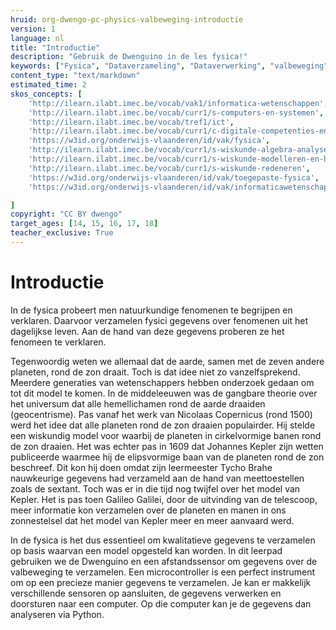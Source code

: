 ```yaml
---
hruid: org-dwengo-pc-physics-valbeweging-introductie
version: 1
language: nl
title: "Introductie"
description: "Gebruik de Dwenguino in de les fysica!"
keywords: ["Fysica", "Dataverzameling", "Dataverwerking", "valbeweging"]
content_type: "text/markdown"
estimated_time: 2
skos_concepts: [
    'http://ilearn.ilabt.imec.be/vocab/vak1/informatica-wetenschappen', 
    'http://ilearn.ilabt.imec.be/vocab/curr1/s-computers-en-systemen',
    'http://ilearn.ilabt.imec.be/vocab/tref1/ict',
    'http://ilearn.ilabt.imec.be/vocab/curr1/c-digitale-competenties-en-mediawijsheid',
    'https://w3id.org/onderwijs-vlaanderen/id/vak/fysica',
    'http://ilearn.ilabt.imec.be/vocab/curr1/s-wiskunde-algebra-analyse',
    'http://ilearn.ilabt.imec.be/vocab/curr1/s-wiskunde-modelleren-en-heuristiek'
    'http://ilearn.ilabt.imec.be/vocab/curr1/s-wiskunde-redeneren',
    'https://w3id.org/onderwijs-vlaanderen/id/vak/toegepaste-fysica',
    'https://w3id.org/onderwijs-vlaanderen/id/vak/informaticawetenschappen'

]
copyright: "CC BY dwengo"
target_ages: [14, 15, 16, 17, 18]
teacher_exclusive: True
---
```


# Introductie

In de fysica probeert men natuurkundige fenomenen te begrijpen en verklaren. Daarvoor verzamelen fysici gegevens over fenomenen uit het dagelijkse leven. Aan de hand van deze gegevens proberen ze het fenomeen te verklaren. 

Tegenwoordig weten we allemaal dat de aarde, samen met de zeven andere planeten, rond de zon draait. Toch is dat idee niet zo vanzelfsprekend. Meerdere generaties van wetenschappers hebben onderzoek gedaan om tot dit model te komen. In de middeleeuwen was de gangbare theorie over het universum dat alle hemellichamen rond de aarde draaiden (geocentrisme). Pas vanaf het werk van Nicolaas Copernicus (rond 1500) werd het idee dat alle planeten rond de zon draaien populairder. Hij stelde een wiskundig model voor waarbij de planeten in cirkelvormige banen rond de zon draaien. Het was echter pas in 1609 dat Johannes Kepler zijn wetten publiceerde waarmee hij de elipsvormige baan van de planeten rond de zon beschreef. Dit kon hij doen omdat zijn leermeester Tycho Brahe nauwkeurige gegevens had verzameld aan de hand van meettoestellen zoals de sextant. Toch was er in die tijd nog twijfel over het model van Kepler. Het is pas toen Galileo Galilei, door de uitvinding van de telescoop, meer informatie kon verzamelen over de planeten en manen in ons zonnestelsel dat het model van Kepler meer en meer aanvaard werd. 

In de fysica is het dus essentieel om kwalitatieve gegevens te verzamelen op basis waarvan een model opgesteld kan worden. In dit leerpad gebruiken we de Dwenguino en een afstandssensor om gegevens over de valbeweging te verzamelen. Een microcontroller is een perfect instrument om op een precieze manier gegevens te verzamelen. Je kan er makkelijk verschillende sensoren op aansluiten, de gegevens verwerken en doorsturen naar een computer. Op die computer kan je de gegevens dan analyseren via Python.

